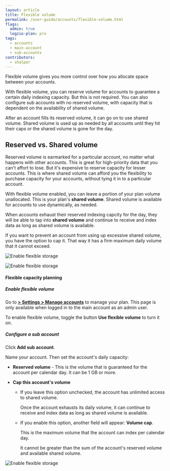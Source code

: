 ```yaml
---
layout: article
title: Flexible volume
permalink: /user-guide/accounts/flexible-volume.html
flags:
  admin: true
  logzio-plan: pro
tags:
  - accounts
  - main-account
  - sub-accounts
contributors:
  - shalper
---
```


Flexible volume gives you more control over how you allocate space between your accounts.

With flexible volume, you can reserve volume for accounts to guarantee a certain daily indexing capacity. But this is not required. You can also configure sub accounts with no reserved volume, with capacity that is dependent on the availability of shared volume.

After an account fills its reserved volume, it can go
on to use shared volume. Shared volume is used up as
needed by all accounts until they hit their caps or the
shared volume is gone for the day.

## Reserved vs. Shared volume

Reserved volume is earmarked for a particular account, no matter what happens with other accounts. This is great for high-priority data that you can't affort to lose. 
But it's expensive to reserve capacity for lesser accounts. This is where shared volume can afford you the flexibility to purchase capacity for your accounts, without tying it in to a particular account.

With flexible volume enabled, you can leave a portion of your plan volume unallocated. This is your plan's **shared volume**. Shared volume is available for accounts to use dynamically, as needed.

When accounts exhaust their reserved indexing capcity for the day, they will be able to tap into **shared volume** and continue to receive and index data as long as shared volume is available.

If you want to prevent an account from using up excessive shared volume, you have the option to cap it. That way it has a firm maximum daily volume that it cannot exceed.


![Enable flexible storage](https://dytvr9ot2sszz.cloudfront.net/logz-docs/accounts/flexible-volume-sub-accounts.png)


![Enable flexible storage](https://dytvr9ot2sszz.cloudfront.net/logz-docs/accounts/flexible-volume-enabled.png)

#### Flexible capacity planning

<div class="tasklist">

##### Enable flexible volume

Go to [**<i class="li li-gear"></i> > Settings > Manage accounts**](https://app.logz.io/#/dashboard/settings/manage-accounts) to manage your plan. This page is only available when logged in to the main account as an admin user.

To enable flexible volume, toggle the button **Use flexible volume** to turn it on.

##### Configure a sub account

Click **Add sub account**.

Name your account. Then set the account's daily capacity:

* **Reserved volume** - This is the volume that is guaranteed for the account per calendar day. It can be 1 GB or more.

* **Cap this account's volume**
    * If you leave this option unchecked, the account has unlimited access to shared volume.
    
      Once the account exhausts its daily volume, it can continue to receive and index data as long as shared volume is available.

   * If you enable this option, another field will appear:  **Volume cap**.
      
      This is the maximum volume that the account can index per calendar day. 
      
      It cannot be greater than the sum of the account's reserved volume and available shared volume.


![Enable flexible storage](https://dytvr9ot2sszz.cloudfront.net/logz-docs/accounts/configure-sub-account-flexible-vol.png)

